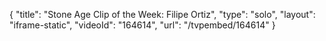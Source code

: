 {
    "title": "Stone Age Clip of the Week: Filipe Ortiz",
    "type": "solo",
    "layout": "iframe-static",
    "videoId": "164614",
    "url": "\/tvpembed\/164614"
}